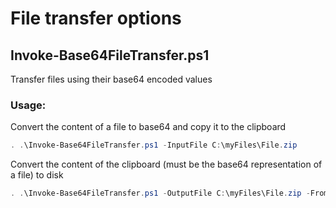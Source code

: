 # File transfer options

## Invoke-Base64FileTransfer.ps1
Transfer files using their base64 encoded values
### Usage:
Convert the content of a file to base64 and copy it to the clipboard
```powershell
. .\Invoke-Base64FileTransfer.ps1 -InputFile C:\myFiles\File.zip
```
Convert the content of the clipboard (must be the base64 representation of a file) to disk
```powershell
. .\Invoke-Base64FileTransfer.ps1 -OutputFile C:\myFiles\File.zip -FromBase64
```



